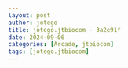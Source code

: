 ```yaml
---
layout: post
author: jotego
title: jotego.jtbiocom - 3a2e91f
date: 2024-09-06
categories: [Arcade, jtbiocom]
tags: [jotego.jtbiocom]
---
```


